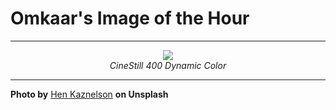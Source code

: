 # Omkaar's Image of the Hour

---

<div align="center">

<a href="https://unsplash.com/photos/busy-city-street-at-night-brightly-lit-xFZwqsk03F0">
  <img src="https://images.unsplash.com/photo-1749303025584-0b4e15e4146b?crop=entropy&cs=tinysrgb&fit=max&fm=jpg&ixid=M3w3NjA2Nzh8MHwxfHJhbmRvbXx8fHx8fHx8fDE3NTI4MzY0MDB8&ixlib=rb-4.1.0&q=80&w=1080" style="max-width:100%; height:auto;">
</a>

<br>
<i>CineStill 400 Dynamic Color</i>

</div>

---

**Photo by** [Hen Kaznelson](https://unsplash.com/@catchafilm) **on Unsplash**
